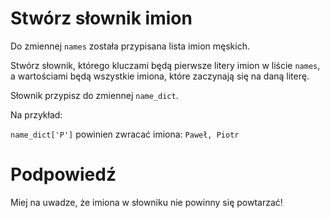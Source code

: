 # Stwórz słownik imion

Do zmiennej `names` została przypisana lista imion męskich.

Stwórz słownik, którego kluczami będą pierwsze litery imion w liście `names`, a wartościami będą wszystkie imiona, które zaczynają się na daną literę.

Słownik przypisz do zmiennej `name_dict`.

Na przykład:

`name_dict['P']` powinien zwracać imiona: `Paweł, Piotr`

# Podpowiedź

Miej na uwadze, że imiona w słowniku nie powinny się powtarzać!